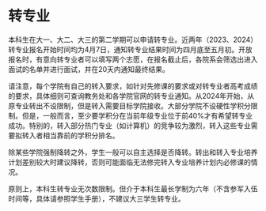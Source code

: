# 转专业

本科生在大一、大二、大三的第二学期可以申请转专业。近两年（2023、2024）转专业报名开始时间均为4月7日，通知转专业结果时间为四月底至五月初。开放报名时，有意向转专业者可以填写两个志愿，在报名截止后，各院系会筛选出进入面试的名单并进行面试，并在20天内通知最终结果。

请注意，每个学院有自己的转入要求，如针对先修课的要求或对转专业者高考成绩的要求，具体细则可查询教务处和各学院官网的转专业通知。从2024年开始，从原专业转出不设限制，但是转入需要目标学院接收。大部分学院不设硬性学积分限制。但是，一般而言，至少要学积分在当前年级专业位于前40%才有希望转专业成功。特别的，转入部分热门专业（如计算机）的竞争较为激烈，转入这些专业需要拟转入者相当靠前的学积分排名。

除某些学院强制降转之外，学生一般可以自主选择是否降转。转出和转入专业培养计划差别较大时建议降转，否则可能面临无法修完转入专业培养计划内必修课的情况。

原则上，本科生转专业无次数限制。但介于本科生最长学制为六年（不含参军入伍时间等，具体请参照学生手册），不建议大三学生转专业。
